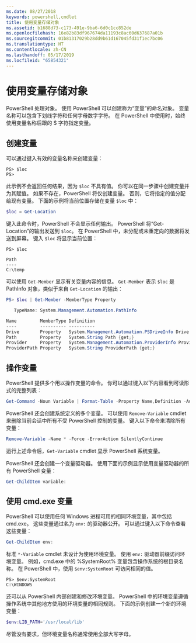 ```yaml
---
ms.date: 08/27/2018
keywords: powershell,cmdlet
title: 使用变量存储对象
ms.assetid: b1688d73-c173-491e-9ba6-6d0c1cc852de
ms.openlocfilehash: 16e82b83df967674da11193c8ac60d637687a01b
ms.sourcegitcommit: 01b81317029b28dd9b61d167045fd31f1ec7bc06
ms.translationtype: HT
ms.contentlocale: zh-CN
ms.lasthandoff: 05/17/2019
ms.locfileid: "65854321"
---
```

# <a name="using-variables-to-store-objects"></a>使用变量存储对象

PowerShell 处理对象。 使用 PowerShell 可以创建称为“变量”的命名对象。
变量名称可以包含下划线字符和任何字母数字字符。 在 PowerShell 中使用时，始终使用变量名称后跟的 \$ 字符指定变量。

## <a name="creating-a-variable"></a>创建变量

可以通过键入有效的变量名称来创建变量：

```
PS> $loc
PS>
```

此示例不会返回任何结果，因为 `$loc` 不具有值。 你可以在同一步骤中创建变量并为其赋值。 如果不存在，PowerShell 将仅创建变量。
否则，它将指定的值分配给现有变量。 下面的示例将当前位置存储在变量 `$loc` 中：

```powershell
$loc = Get-Location
```

键入此命令时，PowerShell 不会显示任何输出。 PowerShell 将“Get-Location”的输出发送到 `$loc`。 在 PowerShell 中，未分配或未重定向的数据将发送到屏幕。 键入 `$loc` 将显示当前位置：

```
PS> $loc

Path
----
C:\temp
```

可以使用 `Get-Member` 显示有关变量内容的信息。 `Get-Member` 表示 `$loc` 是 PathInfo 对象，类似于来自 `Get-Location` 的输出：

```powershell
PS> $loc | Get-Member -MemberType Property

   TypeName: System.Management.Automation.PathInfo

Name         MemberType Definition
----         ---------- ----------
Drive        Property   System.Management.Automation.PSDriveInfo Drive {get;}
Path         Property   System.String Path {get;}
Provider     Property   System.Management.Automation.ProviderInfo Provider {...
ProviderPath Property   System.String ProviderPath {get;}
```

## <a name="manipulating-variables"></a>操作变量

PowerShell 提供多个用以操作变量的命令。 你可以通过键入以下内容看到可读形式的完整列表：

```powershell
Get-Command -Noun Variable | Format-Table -Property Name,Definition -AutoSize -Wrap
```

PowerShell 还会创建系统定义的多个变量。 可以使用 `Remove-Variable` cmdlet 来删除当前会话中所有不受 PowerShell 控制的变量。 键入以下命令来清除所有变量：

```powershell
Remove-Variable -Name * -Force -ErrorAction SilentlyContinue
```

运行上述命令后，`Get-Variable` cmdlet 显示 PowerShell 系统变量。

PowerShell 还会创建一个变量驱动器。 使用下面的示例显示使用变量驱动器的所有 PowerShell 变量：

```powershell
Get-ChildItem variable:
```

## <a name="using-cmdexe-variables"></a>使用 cmd.exe 变量

PowerShell 可以使用任何 Windows 进程可用的相同环境变量，其中包括 cmd.exe。 这些变量通过名为 `env:` 的驱动器公开。 可以通过键入以下命令查看这些变量：

```powershell
Get-ChildItem env:
```

标准 `*-Variable` cmdlet 未设计为使用环境变量。 使用 `env:` 驱动器前缀访问环境变量。 例如，cmd.exe 中的 %SystemRoot% 变量包含操作系统的根目录名称。 在 PowerShell 中，使用 `$env:SystemRoot` 可访问相同的值。

```
PS> $env:SystemRoot
C:\WINDOWS
```

还可以从 PowerShell 内部创建和修改环境变量。 PowerShell 中的环境变量遵循操作系统中其他地方使用的环境变量的相同规则。 下面的示例创建一个新的环境变量：

```powershell
$env:LIB_PATH='/usr/local/lib'
```

尽管没有要求，但环境变量名称通常使用全部大写字母。
